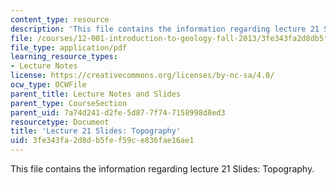 ```yaml
---
content_type: resource
description: 'This file contains the information regarding lecture 21 Slides: Topography.'
file: /courses/12-001-introduction-to-geology-fall-2013/3fe343fa2d8db5fef59ce836fae16ae1_MIT12_001F13_Lec21slides.pdf
file_type: application/pdf
learning_resource_types:
- Lecture Notes
license: https://creativecommons.org/licenses/by-nc-sa/4.0/
ocw_type: OCWFile
parent_title: Lecture Notes and Slides
parent_type: CourseSection
parent_uid: 7a74d241-d2fe-5d87-7f74-7158998d8ed3
resourcetype: Document
title: 'Lecture 21 Slides: Topography'
uid: 3fe343fa-2d8d-b5fe-f59c-e836fae16ae1
---
```

This file contains the information regarding lecture 21 Slides: Topography.